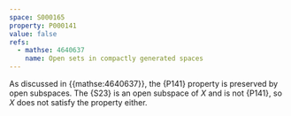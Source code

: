 ```yaml
---
space: S000165
property: P000141
value: false
refs:
  - mathse: 4640637
    name: Open sets in compactly generated spaces
---
```


As discussed in {{mathse:4640637}}, the {P141} property is preserved by open subspaces.  The {S23} is an open subspace of $X$ and is not {P141}, so $X$ does not satisfy the property either.

